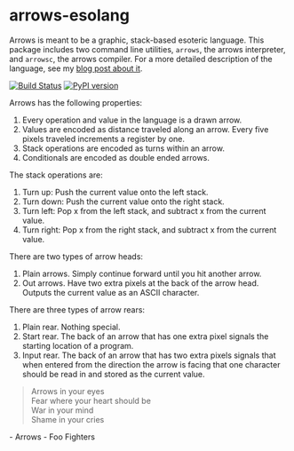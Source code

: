 # arrows-esolang

Arrows is meant to be a graphic, stack-based esoteric language. This package includes two command line utilities, `arrows`, the arrows interpreter, and `arrowsc`, the arrows compiler. For a more detailed description of the language, see my
[blog post about it](https://johnwesthoff.com/projects/arrows/).

[![Build Status](https://github.com/johnathonnow/arrows-esolang/workflows/Build/badge.svg)](https://github.com/JohnathonNow/arrows-esolang/actions)
[![PyPI version](https://badge.fury.io/py/arrows-esolang.svg)](https://badge.fury.io/py/arrows-esolang)


Arrows has the following properties:
1. Every operation and value in the language is a drawn arrow.  
2. Values are encoded as distance traveled along an arrow. Every five pixels traveled increments a register by one.  
3. Stack operations are encoded as turns within an arrow.  
4. Conditionals are encoded as double ended arrows.

The stack operations are:  
1. Turn up: Push the current value onto the left stack.
2. Turn down: Push the current value onto the right stack.
3. Turn left: Pop x from the left stack, and subtract x from the current value.  
4. Turn right: Pop x from the right stack, and subtract x from the current value.  

There are two types of arrow heads:  
1. Plain arrows. Simply continue forward until you hit another arrow.  
2. Out arrows. Have two extra pixels at the back of the arrow head. Outputs the current value as an ASCII character.  

There are three types of arrow rears:  
1. Plain rear. Nothing special.  
2. Start rear. The back of an arrow that has one extra pixel signals the
starting location of a program.  
3. Input rear. The back of an arrow that has two extra pixels signals that
when entered from the direction the arrow is facing that one character
should be read in and stored as the current value.

> Arrows in your eyes  
> Fear where your heart should be  
> War in your mind  
> Shame in your cries

\- Arrows - Foo Fighters
